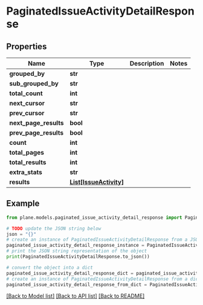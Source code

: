 # PaginatedIssueActivityDetailResponse


## Properties

Name | Type | Description | Notes
------------ | ------------- | ------------- | -------------
**grouped_by** | **str** |  | 
**sub_grouped_by** | **str** |  | 
**total_count** | **int** |  | 
**next_cursor** | **str** |  | 
**prev_cursor** | **str** |  | 
**next_page_results** | **bool** |  | 
**prev_page_results** | **bool** |  | 
**count** | **int** |  | 
**total_pages** | **int** |  | 
**total_results** | **int** |  | 
**extra_stats** | **str** |  | 
**results** | [**List[IssueActivity]**](IssueActivity.md) |  | 

## Example

```python
from plane.models.paginated_issue_activity_detail_response import PaginatedIssueActivityDetailResponse

# TODO update the JSON string below
json = "{}"
# create an instance of PaginatedIssueActivityDetailResponse from a JSON string
paginated_issue_activity_detail_response_instance = PaginatedIssueActivityDetailResponse.from_json(json)
# print the JSON string representation of the object
print(PaginatedIssueActivityDetailResponse.to_json())

# convert the object into a dict
paginated_issue_activity_detail_response_dict = paginated_issue_activity_detail_response_instance.to_dict()
# create an instance of PaginatedIssueActivityDetailResponse from a dict
paginated_issue_activity_detail_response_from_dict = PaginatedIssueActivityDetailResponse.from_dict(paginated_issue_activity_detail_response_dict)
```
[[Back to Model list]](../README.md#documentation-for-models) [[Back to API list]](../README.md#documentation-for-api-endpoints) [[Back to README]](../README.md)


